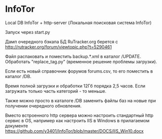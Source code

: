 # InfoTor
Local DB InfoTor + http-server (Локальная поисковая система InfoTor)

Запуск через start.py

Дамп очередного бэкапа БД RuTracker.org берется с http://rutracker.org/forum/viewtopic.php?t=5290461  

Файл распаковать и поместить backup.\*.xml в каталог /UPDATE. Обработать "replace_tag.py" (временное решение проблемы загрузки).

Если есть новый справочник форумов forums.csv, то его поместить в каталог /DB.

Время полной загрузки и обработки 12Гб порядка 2,5 часов. Если загружать только часть категорий - то меньше.

Также можно просто в каталоге /DB заменить файлы баз на новые при получении очередного обновления.

Вместо встроенного http сервера можно настроить стандартный http сервис в OS, например как настроить IIS в Windows в прилагаемом документе https://github.com/y3401/InfoTor/blob/master/DOCS/IIS_Win10.docx
